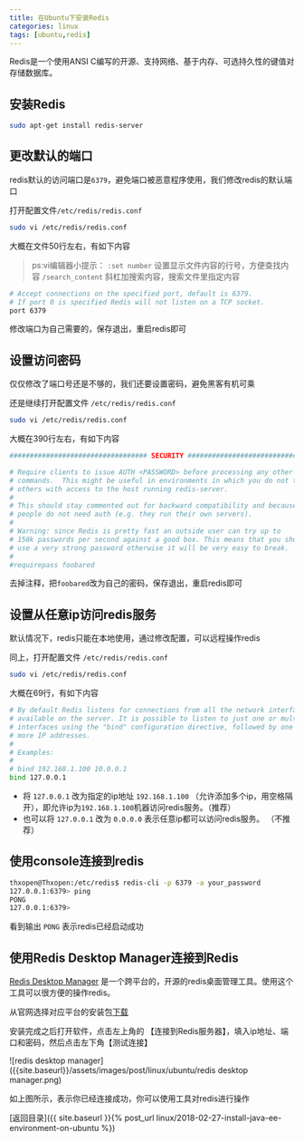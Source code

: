 ```yaml
---
title: 在Ubuntu下安装Redis
categories: linux
tags: [ubuntu,redis]
---
```



Redis是一个使用ANSI C编写的开源、支持网络、基于内存、可选持久性的键值对存储数据库。


## 安装Redis

```bash
sudo apt-get install redis-server
```

## 更改默认的端口

redis默认的访问端口是`6379`，避免端口被恶意程序使用，我们修改redis的默认端口

打开配置文件`/etc/redis/redis.conf` 

```bash
sudo vi /etc/redis/redis.conf
```

大概在文件50行左右，有如下内容

> ps:vi编辑器小提示：
> `:set number` 设置显示文件内容的行号，方便查找内容
> `/search_content` 斜杠加搜索内容，搜索文件里指定内容 

```bash
# Accept connections on the specified port, default is 6379.
# If port 0 is specified Redis will not listen on a TCP socket.
port 6379
```

修改端口为自己需要的，保存退出，重启redis即可

## 设置访问密码

仅仅修改了端口号还是不够的，我们还要设置密码，避免黑客有机可乘

还是继续打开配置文件 `/etc/redis/redis.conf` 

```bash
sudo vi /etc/redis/redis.conf
```

大概在390行左右，有如下内容

```bash
################################## SECURITY ###################################

# Require clients to issue AUTH <PASSWORD> before processing any other
# commands.  This might be useful in environments in which you do not trust
# others with access to the host running redis-server.
#
# This should stay commented out for backward compatibility and because most
# people do not need auth (e.g. they run their own servers).
#
# Warning: since Redis is pretty fast an outside user can try up to
# 150k passwords per second against a good box. This means that you should
# use a very strong password otherwise it will be very easy to break.
#
#requirepass foobared
```

去掉注释，把`foobared`改为自己的密码，保存退出，重启redis即可

## 设置从任意ip访问redis服务

默认情况下，redis只能在本地使用，通过修改配置，可以远程操作redis

同上，打开配置文件 `/etc/redis/redis.conf` 
          
```bash
sudo vi /etc/redis/redis.conf
```

大概在69行，有如下内容


```bash
# By default Redis listens for connections from all the network interfaces
# available on the server. It is possible to listen to just one or multiple
# interfaces using the "bind" configuration directive, followed by one or
# more IP addresses.
#
# Examples:
#
# bind 192.168.1.100 10.0.0.1
bind 127.0.0.1
```

- 将 `127.0.0.1` 改为指定的ip地址 `192.168.1.100` （允许添加多个ip，用空格隔开），即允许ip为`192.168.1.100`机器访问redis服务。（推荐）
- 也可以将 `127.0.0.1` 改为 `0.0.0.0` 表示任意ip都可以访问redis服务。 （不推荐）

## 使用console连接到redis

```bash
thxopen@Thxopen:/etc/redis$ redis-cli -p 6379 -a your_password
127.0.0.1:6379> ping
PONG
127.0.0.1:6379>
```

看到输出 `PONG` 表示redis已经启动成功


## 使用Redis Desktop Manager连接到Redis

[Redis Desktop Manager](https://redisdesktop.com/) 是一个跨平台的，开源的redis桌面管理工具。使用这个工具可以很方便的操作redis。

从官网选择对应平台的安装包[下载](https://redisdesktop.com/download)

安装完成之后打开软件，点击左上角的 【连接到Redis服务器】，填入ip地址、端口和密码，然后点击左下角【测试连接】

![redis desktop manager]({{site.baseurl}}/assets/images/post/linux/ubuntu/redis desktop manager.png)

如上图所示，表示你已经连接成功，你可以使用工具对redis进行操作


[返回目录]({{ site.baseurl }}{% post_url linux/2018-02-27-install-java-ee-environment-on-ubuntu %})
